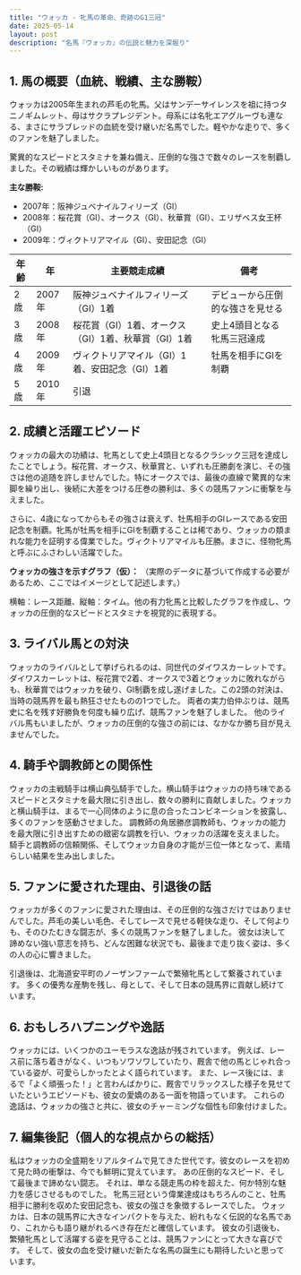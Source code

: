 ```yaml
---
title: "ウォッカ - 牝馬の革命、奇跡のG1三冠"
date: 2025-05-14
layout: post
description: "名馬『ウォッカ』の伝説と魅力を深堀り"
---
```


## 1. 馬の概要（血統、戦績、主な勝鞍）

ウォッカは2005年生まれの芦毛の牝馬。父はサンデーサイレンスを祖に持つタニノギムレット、母はサクラプレジデント。母系には名牝エアグルーヴも連なる、まさにサラブレッドの血統を受け継いだ名馬でした。軽やかな走りで、多くのファンを魅了しました。

驚異的なスピードとスタミナを兼ね備え、圧倒的な強さで数々のレースを制覇しました。その戦績は輝かしいものがあります。

**主な勝鞍:**

* 2007年：阪神ジュベナイルフィリーズ（GI）
* 2008年：桜花賞（GI）、オークス（GI）、秋華賞（GI）、エリザベス女王杯（GI）
* 2009年：ヴィクトリアマイル（GI）、安田記念（GI）


| 年齢 | 年 | 主要競走成績 | 備考 |
|---|---|---|---|
| 2歳 | 2007年 | 阪神ジュベナイルフィリーズ（GI）1着 | デビューから圧倒的な強さを見せる |
| 3歳 | 2008年 | 桜花賞（GI）1着、オークス（GI）1着、秋華賞（GI）1着 | 史上4頭目となる牝馬三冠達成 |
| 4歳 | 2009年 | ヴィクトリアマイル（GI）1着、安田記念（GI）1着 | 牡馬を相手にGIを制覇 |
| 5歳 | 2010年 | 引退 |  |


## 2. 成績と活躍エピソード

ウォッカの最大の功績は、牝馬として史上4頭目となるクラシック三冠を達成したことでしょう。桜花賞、オークス、秋華賞と、いずれも圧勝劇を演じ、その強さは他の追随を許しませんでした。特にオークスでは、最後の直線で驚異的な末脚を繰り出し、後続に大差をつける圧巻の勝利は、多くの競馬ファンに衝撃を与えました。

さらに、4歳になってからもその強さは衰えず、牡馬相手のGIレースである安田記念を制覇。牝馬が牡馬を相手にGIを制覇することは稀であり、ウォッカの類まれな能力を証明する偉業でした。ヴィクトリアマイルも圧勝。まさに、怪物牝馬と呼ぶにふさわしい活躍でした。


**ウォッカの強さを示すグラフ（仮）：**  （実際のデータに基づいて作成する必要があるため、ここではイメージとして記述します。）

横軸：レース距離、縦軸：タイム。他の有力牝馬と比較したグラフを作成し、ウォッカの圧倒的なスピードとスタミナを視覚的に表現する。


## 3. ライバル馬との対決

ウォッカのライバルとして挙げられるのは、同世代のダイワスカーレットです。ダイワスカーレットは、桜花賞で2着、オークスで3着とウォッカに敗れながらも、秋華賞ではウォッカを破り、GI制覇を成し遂げました。この2頭の対決は、当時の競馬界を最も熱狂させたものの1つでした。  両者の実力伯仲ぶりは、競馬史に名を残す好勝負を何度も繰り広げ、競馬ファンを魅了しました。  他のライバル馬もいましたが、ウォッカの圧倒的な強さの前には、なかなか勝ち目が見えませんでした。


## 4. 騎手や調教師との関係性

ウォッカの主戦騎手は横山典弘騎手でした。横山騎手はウォッカの持ち味であるスピードとスタミナを最大限に引き出し、数々の勝利に貢献しました。ウォッカと横山騎手は、まるで一心同体のように息の合ったコンビネーションを披露し、多くのファンを感動させました。  調教師の角居勝彦調教師も、ウォッカの能力を最大限に引き出すための緻密な調教を行い、ウォッカの活躍を支えました。  騎手と調教師の信頼関係、そしてウォッカ自身の才能が三位一体となって、素晴らしい結果を生み出しました。


## 5. ファンに愛された理由、引退後の話

ウォッカが多くのファンに愛された理由は、その圧倒的な強さだけではありませんでした。芦毛の美しい毛色、そしてレースで見せる軽快な走り、そして何よりも、そのひたむきな闘志が、多くの競馬ファンを魅了しました。  彼女は決して諦めない強い意志を持ち、どんな困難な状況でも、最後まで走り抜く姿は、多くの人の心に響きました。

引退後は、北海道安平町のノーザンファームで繁殖牝馬として繋養されています。  多くの優秀な産駒を残し、母として、そして日本の競馬界に貢献し続けています。


## 6. おもしろハプニングや逸話

ウォッカには、いくつかのユーモラスな逸話が残されています。  例えば、レース前に落ち着きがなく、いつもソワソワしていたり、厩舎で他の馬とじゃれ合っている姿が、可愛らしかったとよく語られています。  また、レース後には、まるで「よく頑張った！」と言わんばかりに、厩舎でリラックスした様子を見せていたというエピソードも、彼女の愛嬌のある一面を物語っています。  これらの逸話は、ウォッカの強さと共に、彼女のチャーミングな個性も印象付けました。


## 7. 編集後記（個人的な視点からの総括）

私はウォッカの全盛期をリアルタイムで見てきた世代です。彼女のレースを初めて見た時の衝撃は、今でも鮮明に覚えています。  あの圧倒的なスピード、そして最後まで諦めない闘志。  それは、単なる競走馬の枠を超えた、何か特別な魅力を感じさせるものでした。  牝馬三冠という偉業達成はもちろんのこと、牡馬相手に勝利を収めた安田記念も、彼女の強さを象徴するレースでした。  ウォッカは、日本の競馬界に大きなインパクトを与えた、紛れもなく伝説的な名馬であり、これからも語り継がれるべき存在だと確信しています。  彼女の引退後も、繁殖牝馬として活躍する姿を見守ることは、競馬ファンにとって大きな喜びです。  そして、彼女の血を受け継いだ新たな名馬の誕生にも期待したいと思っています。
